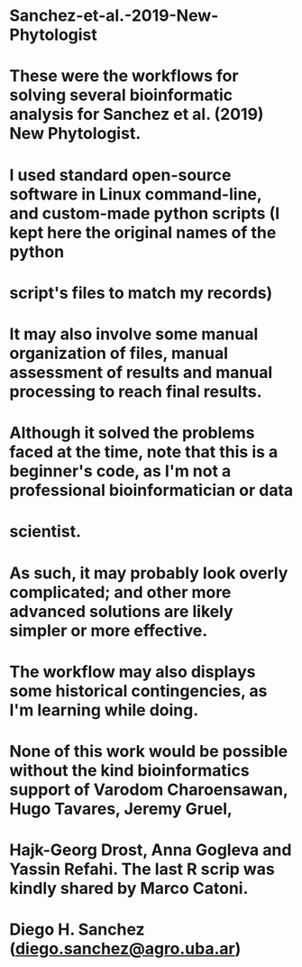 # Sanchez-et-al.-2019-New-Phytologist
# These were the workflows for solving several bioinformatic analysis for Sanchez et al. (2019) New Phytologist.
# I used standard open-source software in Linux command-line, and custom-made python scripts (I kept here the original names of the python 
# script's files to match my records)
# It may also involve some manual organization of files, manual assessment of results and manual processing to reach final results.
# Although it solved the problems faced at the time, note that this is a beginner's code, as I'm not a professional bioinformatician or data
# scientist.
# As such, it may probably look overly complicated; and other more advanced solutions are likely simpler or more effective.
# The workflow may also displays some historical contingencies, as I'm learning while doing.
# None of this work would be possible without the kind bioinformatics support of Varodom Charoensawan, Hugo Tavares, Jeremy Gruel,
# Hajk-Georg Drost, Anna Gogleva and Yassin Refahi. The last R scrip was kindly shared by Marco Catoni.
# Diego H. Sanchez (diego.sanchez@agro.uba.ar)
